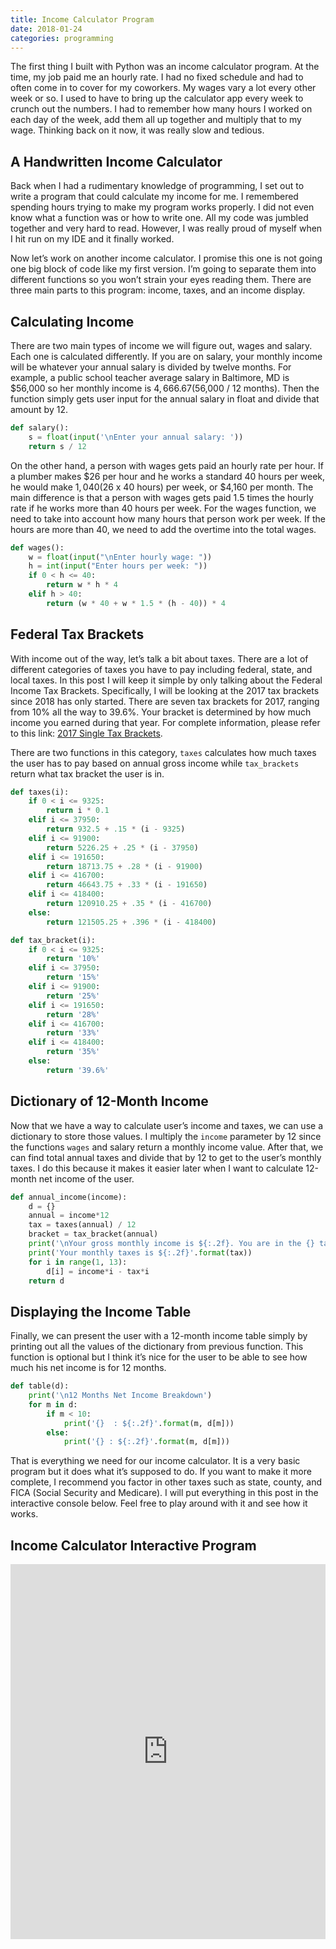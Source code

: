 ```yaml
---
title: Income Calculator Program
date: 2018-01-24
categories: programming
---
```


The first thing I built with Python was an income calculator program. At the time, my job paid me an hourly rate. I had no fixed schedule and had to often come in to cover for my coworkers. My wages vary a lot every other week or so. I used to have to bring up the calculator app every week to crunch out the numbers. I had to remember how many hours I worked on each day of the week, add them all up together and multiply that to my wage. Thinking back on it now, it was really slow and tedious.

<!--more-->

## A Handwritten Income Calculator

Back when I had a rudimentary knowledge of programming, I set out to write a program that could calculate my income for me. I remembered spending hours trying to make my program works properly. I did not even know what a function was or how to write one. All my code was jumbled together and very hard to read. However, I was really proud of myself when I hit run on my IDE and it finally worked.


Now let’s work on another income calculator. I promise this one is not going one big block of code like my first version. I’m going to separate them into different functions so you won’t strain your eyes reading them. There are three main parts to this program: income, taxes, and an income display.

## Calculating Income

There are two main types of income we will figure out, wages and salary. Each one is calculated differently. If you are on salary, your monthly income will be whatever your annual salary is divided by twelve months. For example, a public school teacher average salary in Baltimore, MD is $56,000 so her monthly income is $4,666.67 ($56,000 / 12 months). Then the function simply gets user input for the annual salary in float and divide that amount by 12.

```python
def salary():
    s = float(input('\nEnter your annual salary: '))
    return s / 12
```

On the other hand, a person with wages gets paid an hourly rate per hour. If a plumber makes $26 per hour and he works a standard 40 hours per week, he would make $1,040 ($26 x 40 hours) per week, or $4,160 per month. The main difference is that a person with wages gets paid 1.5 times the hourly rate if he works more than 40 hours per week. For the wages function, we need to take into account how many hours that person work per week. If the hours are more than 40, we need to add the overtime into the total wages.

```python
def wages():
    w = float(input("\nEnter hourly wage: "))
    h = int(input("Enter hours per week: "))
    if 0 < h <= 40:
        return w * h * 4
    elif h > 40:
        return (w * 40 + w * 1.5 * (h - 40)) * 4
```

## Federal Tax Brackets

With income out of the way, let’s talk a bit about taxes. There are a lot of different categories of taxes you have to pay including federal, state, and local taxes. In this post I will keep it simple by only talking about the Federal Income Tax Brackets. Specifically, I will be looking at the 2017 tax brackets since 2018 has only started. There are seven tax brackets for 2017, ranging from 10% all the way to 39.6%. Your bracket is determined by how much income you earned during that year. For complete information, please refer to this link: [2017 Single Tax Brackets](https://taxfoundation.org/2017-tax-brackets/).

There are two functions in this category, `taxes` calculates how much taxes the user has to pay based on annual gross income while `tax_brackets` return what tax bracket the user is in.

```python
def taxes(i):
    if 0 < i <= 9325:
        return i * 0.1
    elif i <= 37950:
        return 932.5 + .15 * (i - 9325)
    elif i <= 91900:
        return 5226.25 + .25 * (i - 37950)
    elif i <= 191650:
        return 18713.75 + .28 * (i - 91900)
    elif i <= 416700:
        return 46643.75 + .33 * (i - 191650)
    elif i <= 418400:
        return 120910.25 + .35 * (i - 416700)
    else:
        return 121505.25 + .396 * (i - 418400)
```

```python
def tax_bracket(i):
    if 0 < i <= 9325:
        return '10%'
    elif i <= 37950:
        return '15%'
    elif i <= 91900:
        return '25%'
    elif i <= 191650:
        return '28%'
    elif i <= 416700:
        return '33%'
    elif i <= 418400:
        return '35%'
    else:
        return '39.6%'
```

## Dictionary of 12-Month Income

Now that we have a way to calculate user’s income and taxes, we can use a dictionary to store those values. I multiply the `income` parameter by 12 since the functions `wages` and salary return a monthly income value. After that, we can find total annual taxes and divide that by 12 to get to the user’s monthly taxes. I do this because it makes it easier later when I want to calculate 12-month net income of the user.

```python
def annual_income(income):
    d = {}
    annual = income*12
    tax = taxes(annual) / 12
    bracket = tax_bracket(annual)
    print('\nYour gross monthly income is ${:.2f}. You are in the {} tax bracket'.format(income, bracket))
    print('Your monthly taxes is ${:.2f}'.format(tax))
    for i in range(1, 13):
        d[i] = income*i - tax*i
    return d
```

## Displaying the Income Table

Finally, we can present the user with a 12-month income table simply by printing out all the values of the dictionary from previous function. This function is optional but I think it’s nice for the user to be able to see how much his net income is for 12 months.

```python
def table(d):
    print('\n12 Months Net Income Breakdown')
    for m in d:
        if m < 10:
            print('{}  : ${:.2f}'.format(m, d[m]))
        else:
            print('{} : ${:.2f}'.format(m, d[m]))
```

That is everything we need for our income calculator. It is a very basic program but it does what it’s supposed to do. If you want to make it more complete, I recommend you factor in other taxes such as state, county, and FICA (Social Security and Medicare). I will put everything in this post in the interactive console below. Feel free to play around with it and see how it works.

## Income Calculator Interactive Program

<iframe src="https://trinket.io/embed/python/b2be27aa49" width="100%" height="600" frameborder="0" marginwidth="0" marginheight="0" allowfullscreen></iframe>

